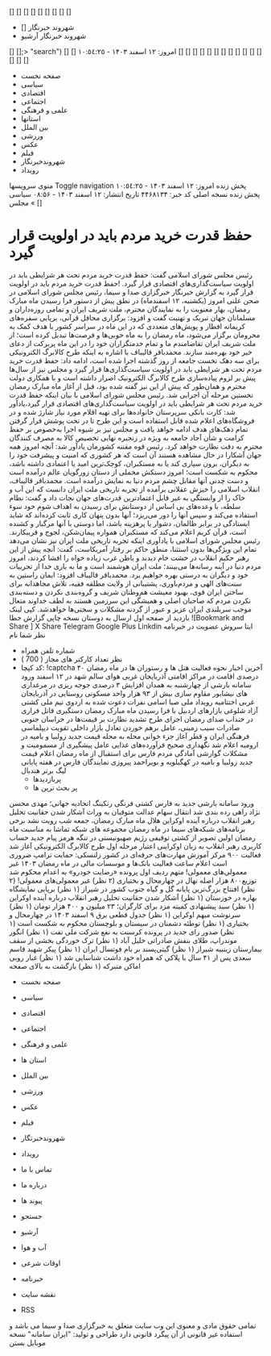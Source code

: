 []
[] [] [] [] [] []   [] []
  * [] شهروند خبرنگار
  * شهروند خبرنگار آرشیو


[]
[];> "search")
[] []
امروز: ۱۲ اسفند ۱۴۰۳ - ١٠:٥٤:٢٥ 
[] [] [] [] [] []   []
[] [] [] [] [] []   []
[]
  * صفحه نخست
  *  سیاسی 
  *  اقتصادی 
  *  اجتماعی 
  *  علمی و فرهنگی 
  * استانها
  * بین الملل
  *  ورزشی 
  *  عکس 
  *  فیلم 
  *  شهروندخبرنگار 
  *  رویداد 


منوی سرویسها Toggle navigation 
 پخش زنده 
امروز: ۱۲ اسفند ۱۴۰۳ - ١٠:٥٤:٢٥ 
 پخش زنده 
نسخه اصلی
کد خبر: ۴۴۶۸۱۳۴ 
تاریخ انتشار: ۱۲ اسفند ۱۴۰۳ - ۰۸:۵۶ 
سیاسی » مجلس
[]
#  حفظ قدرت خرید مردم باید در اولویت قرار گیرد 
رئیس مجلس شورای اسلامی گفت: حفظ قدرت خرید مردم تحت هر شرایطی باید در اولویت سیاست‌گذاری‌های اقتصادی قرار گیرد.
!حفظ قدرت خرید مردم باید در اولویت قرار گیرد
به گزارش خبرنگار خبرگزاری صدا و سیما، رئیس مجلس شورای اسلامی در صحن علنی امروز (یکشنبه، ۱۲ اسفندماه) در نطق پیش از دستور فرا رسیدن ماه مبارک رمضان، بهار معنویت را به نمایندگان محترم، ملت شریف ایران و تمامی روزه‌داران و مسلمانان جهان تبریک و تهنیت گفت و افزود: برگزاری محافل قرآنی، برپایی سفره‌های کریمانه افطار و پویش‌های متعددی که در این ماه در سراسر کشور با هدف کمک به محرومان برگزار می‌شود، ماه رمضان را به ماه خوبی‌ها و فرصت‌ها تبدیل کرده است؛ از ملت شریف ایران تقاضامندم ما و تمام خدمتگزاران خود را در این ماه پربرکت از دعای خیر خود بهره‌مند سازند.
محمدباقر قالیباف با اشاره به اینکه طرح کالابرگ الکترونیکی برای سه دهک نخست جامعه از روز گذشته اجرا شده است، ادامه داد: حفظ قدرت خرید مردم تحت هر شرایطی باید در اولویت سیاست‌گذاری‌ها قرار گیرد و مجلس نیز از سال‌ها پیش بر لزوم پیاده‌سازی طرح کالابرگ الکترونیک اصرار داشته است و با همکاری دولت محترم و همان‌طور که پیش از این نیز گفته شده بود، قبل از آغاز ماه مبارک رمضان نخستین مرحله آن اجرایی شد.
رئیس مجلس شورای اسلامی با بیان اینکه حفظ قدرت خرید مردم تحت هر شرایطی باید در اولویت سیاست‌گذاری‌های اقتصادی قرار گیرد،یادآور شد: کارت بانکی سرپرستان خانواده‌ها برای تهیه اقلام مورد نیاز شارژ شده و در فروشگاه‌های اعلام شده قابل استفاده است و این طرح تا در تحت پوشش قرار گرفتن تمام دهک‌های هدف ادامه خواهد یافت و مجلس نیز بر شیوه اجرا به‌خصوص بر حفظ کرامت و شأن آحاد جامعه به ویژه در زنجیره نهایی تخصیص کالا به مصرف کنندگان محترم به دقت نظارت خواهد کرد.
رئیس قوه مقننه کشورمان یادآور شد: آنچه امروز همه جهان آشکارا در حال مشاهده هستند آن است که هر کشوری که امنیت و پیشرفت خود را به دیگران، برون سپاری کند یا به مستکبران، کوچک‌ترین امید یا اعتمادی داشته باشد، محکوم به شکست است؛ امروز دستکش مخملی از دستان زورگویان عالم درآمده است و دست چدنی آنها مقابل چشم مردم دنیا به نمایش درآمده است.
محمدباقر قالیباف، انقلاب اسلامی را خیزش عقلانی برآمده از تجربه تاریخی ملت ایران دانست که این آب و خاک را از وابستگی به غیر قابل اعتمادترین قدرت‌های جهان نجات داد و گفت: نظام سلطه، با وعده‌های بی اساس از دوستانش برای رسیدن به اهداف شوم خود سوء استفاده می‌کند و سپس آنها را دور می‌ریزد؛ آنها بدون پنهان کاری ثابت کرده‌اند که شاید ایستادگی در برابر ظالمان، دشوار یا پرهزینه باشد، اما دوستی با آنها مرگبار و کشنده است، قرآن کریم اعلام می‌کند که مستکبران همواره پیمان‌شکن، لجوج و فریبکارند.
رئیس مجلس شورای اسلامی با یادآوری اینکه تجربه تاریخی ملت ایران نیز نشان می‌دهد تمام این ویژگی‌ها بدون استثنا، منطق حاکم بر رفتار آمریکاست، گفت: آنچه پیش از این رهبر حکیم انقلاب در خشت خام دیدند و باطن غرب زیاده خواه را افشا کردند، امروز مردم دنیا در آینه رسانه‌ها می‌بینند؛ ملت ایران هوشمند است و ما به یاری خدا از تجربیات خود و دیگران به درستی بهره خواهیم برد.
محمدباقر قالیباف افزود: ایمان راستین به سنت‌های الهی و مردم‌باوری، پشتیبانی از ولایت مطلقه فقیه، تلاش مجاهدانه برای ساختن ایران قوی، بهبود معیشت هم‌وطنان شریف و گروه‌بندی نکردن و دسته‌بندی نکردن مردم که صاحبان اصلی و همیشگی این سرزمین هستند به لطف خداوند متعال موجب سربلندی ایران عزیز و عبور از گردنه مشکلات و سختی‌ها خواهدشد.
کپی لینک 
بازدید از صفحه اول
ارسال به دوستان
نسخه چاپی
گزارش خطا
 ![Bookmark and Share ]
X Share 
Telegram Google Plus Linkdin
 ایتا   سروش 
عضویت در خبرنامه
نظر شما
نام
* شماره تلفن همراه
* نظر
تعداد کارکتر های مجاز ( 700 ) 
* کد کپچا:
!captcha
آخرین اخبار
نحوه فعالیت هتل ها و رستوران ها در ماه رمضان
۴۰ درصدی اقامت در مراکز اقامتی آذربایجان غربی
هوای سالم شهد در ۱۲ اسفند
ورود سامانه بارشی از چهارشنبه به همدان
افزایش ۳ درصدی جوجه ریزی در مرغداری های نیشابور
مقاوم سازی بیش از ۹۳ هزار واحد مسکونی روستایی در آذربایجان غربی
اختتامیه رویداد ملی صبا
اسامی نفرات دعوت شده به اردوی تیم ملی کشتی آزاد
شلوغی بازارهای اردبیل با فرا رسیدن ماه مبارک رمضان
دستگیری قاتل فراری در خنداب
صدای رمضان
اجرای طرح تشدید نظارت بر قیمت‌ها در خراسان جنوبی
صادرات سیب زمینی، عامل برهم خوردن تعادل بازار داخلی
تقویت دیپلماسی فرهنگی ایران و قطر
آغاز جزء خوانی محله به محله
قیمت جدید زولبیا و بامیه در ارومیه اعلام شد
نگهداری صحیح فرآورده‌های غذایی عامل پیشگیری از مسمومیت و مشکلات گوارشی
آمادگی مردم فارس برای استقبال از ماه رمضان
اعلام قیمت جدید زولبیا و بامیه در کهگیلویه و بویراحمد
پیروزی نمایندگان فارس در هفته پایانی لیگ برتر هندبال
  * پربازدیدها
  * پر بحث ترین ها


 ورود سامانه بارشی جدید به فارس 
 کشتی فرنگی رنکینگ اتحادیه جهانی؛ مهدی محسن نژاد راهی رده بندی شد 
 انتقال سهام عدالت متوفیان به وراث 
 آشکار شدن حقانیت تحلیل رهبر انقلاب درباره آینده اوکراین 
 هلال ماه مبارک رمضان، جمعه شب رویت نشد 
 برخی برنامه‌های شبکه‌های سیما در ماه رمضان 
 مجموعه های شبکه تماشا به مناسبت ماه رمضان 
 اولین تصویر از کشتی توقیفی رژیم صهیونیستی در تنگه هرمز 
 پیام جدید حساب کاربری رهبر انقلاب به زبان اوکراینی 
 اعتبار مرحله اول طرح کالابرگ الکترونیکی آغاز شد 
 فعالیت ۹۰۰ مرکز آموزش مهارت‌های حرفه‌ای در کشور 
 زلنسکی: حمایت ترامپ ضروری است 
 اعلام ساعت فعالیت بانک‌ها و موسسات مالی در ماه رمضان ۱۴۰۳ 
 غیر معمولی‌های معمولی! 
 متهم ردیف اول پرونده «رضایت خودرو» به اعدام محکوم شد 
 توزیع۸۰۰ هزار اصله نهال در چهارمحال و بختیاری (۲ نظر) 
 غیر معمولی‌های معمولی! (۲ نظر) 
 افتتاح بزرگ‌ترین پایانه گل و گیاه جنوب کشور در شیراز (۱ نظر) 
 برپایی نمایشگاه بهاره در خوزستان (۱ نظر) 
 آشکار شدن حقانیت تحلیل رهبر انقلاب درباره آینده اوکراین (۱ نظر) 
 سبد پیشنهادی کمیته مزد برای کارگران؛ ۲۳ میلیون و ۴۰۰ هزار تومان (۱ نظر) 
 سرنوشت مبهم اوکراین (۱ نظر) 
 جدول قطعی برق ۹ اسفند ۱۴۰۳ در چهارمحال و بختیاری (۱ نظر) 
 توطئه دشمنان در سیستان و بلوچستان محکوم به شکست است (۱ نظر) 
 صدور رای جدید در پرونده کرسنت به نفع شرکت ملی نفت (۱ نظر) 
 انگور موندراپ، طلای بنفش صادراتی خلیل آباد (۱ نظر) 
 ترک خوردگی بخشی از سقف بیمارستان زینبیه شیراز (۱ نظر) 
 گیتی‌پسند بر بام فوتسال ایران (۱ نظر) 
 پیکر شهید قاسم سعدی پس از ۴۱ سال با پلاکی که همراه خود داشت شناسایی شد (۱ نظر) 
 غبار روبی اماکن متبرکه (۱ نظر) 
بازگشت به بالای صفحه
  * صفحه نخست
  *  سیاسی 
  *  اقتصادی 
  *  اجتماعی 
  *  علمی و فرهنگی 
  *  استان ها 
  *  بین الملل 
  *  ورزشی 
  *  عکس 
  *  فیلم 
  *  شهروندخبرنگار 
  *  رویداد 


  * تماس با ما
  * درباره ما
  * پیوند ها
  * جستجو
  * آرشیو
  * آب و هوا
  * اوقات شرعی
  * خبرنامه
  * نقشه سایت
  * RSS


تمامی حقوق مادی و معنوی این وب سایت متعلق به خبرگزاری صدا و سیما می باشد و استفاده غیر قانونی از آن پیگرد قانونی دارد 
طراحی و تولید: "ایران سامانه"
نسخه موبایل
بستن
